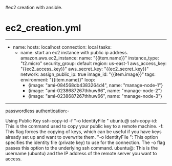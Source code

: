 #ec2 creation with ansible.
# ec2_creation.yml
---
 - name: 
   hosts: localhost
   connection: local
   tasks:
    - name: start an ec2 instance with public ip address.
       amazon.aws.ec2_instance:
        name: "{{item.name}}"
        instance_type: "t2.micro"
        security_group: default
        region: us-east-1
        aws_access_key: "{{ec2_access_key}}"
        aws_secret_key: "{{ec2_secret_key}}"
        network:
         assign_public_ip: true
        image_id: "{{item.image}}"
        tags:
          environment: "{{item.name}}"
       loop:
         - {image: "ami-084568db4383264d4", name: "manage-node-1"}
         - {image: "ami-0238687267thhuw66", name: "manage-node-2"}
         - {image: "ami-0238687267thhuw66", name: "manage-node-3"}


********************************************************************************

passwordless authentication:-

Using Public Key
ssh-copy-id -f "-o IdentityFile <PATH TO PEM FILE>" ubuntu@<INSTANCE-PUBLIC-IP>
ssh-copy-id: This is the command used to copy your public key to a remote machine.
-f: This flag forces the copying of keys, which can be useful if you have keys already set up and want to overwrite them.
"-o IdentityFile ": This option specifies the identity file (private key) to use for the connection. The -o flag passes this option to the underlying ssh command.
ubuntu@: This is the username (ubuntu) and the IP address of the remote server you want to access.